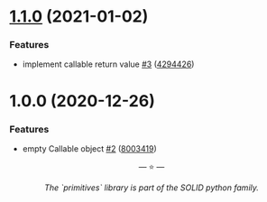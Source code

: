 # [1.1.0](https://github.com/proofit404/primitives/compare/1.0.0...1.1.0) (2021-01-02)

### Features

- implement callable return value
  [#3](https://github.com/proofit404/primitives/issues/3)
  ([4294426](https://github.com/proofit404/primitives/commit/42944268b9d52a73600a548a3fbf7c551a40afe4))

# 1.0.0 (2020-12-26)

### Features

- empty Callable object [#2](https://github.com/proofit404/primitives/issues/2)
  ([8003419](https://github.com/proofit404/primitives/commit/8003419343239c024b68ffd724de8d4f03b0b69a))

<p align="center">&mdash; ⭐️ &mdash;</p>
<p align="center"><i>The `primitives` library is part of the SOLID python family.</i></p>
